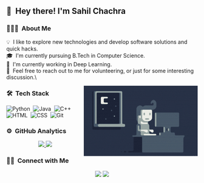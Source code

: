 ## 👋 &nbsp;Hey there! I'm Sahil Chachra

### 👨🏻‍💻 &nbsp;About Me

💡 &nbsp;I like to explore new technologies and develop software solutions and quick hacks.\
🎓 &nbsp;I'm currently pursuing B.Tech in Computer Science.\
🌱 &nbsp;I'm currently working in Deep Learning.\
💬 &nbsp;Feel free to reach out to me for volunteering, or just for some interesting discussion.\

<img alt="Night Coding" src="https://github.com/SahilChachra/SahilChachra/blob/master/assets/Night-Coding.gif" align="right"/>

### 🛠 &nbsp;Tech Stack

![Python](https://img.shields.io/badge/-Python-333333?style=flat&logo=python)&nbsp;
![Java](https://img.shields.io/badge/-Java-333333?style=flat&logo=Java&logoColor=FFA518)&nbsp;
![C++](https://img.shields.io/badge/-C++-333333?style=flat&logo=C%2B%2B&logoColor=00599C)&nbsp;
![HTML](https://img.shields.io/badge/-HTML-333333?style=flat&logo=HTML5)&nbsp;
![CSS](https://img.shields.io/badge/-CSS-333333?style=flat&logo=CSS3&logoColor=1572B6)&nbsp;
![Git](https://img.shields.io/badge/-Git-333333?style=flat&logo=git)&nbsp;

### ⚙️ &nbsp;GitHub Analytics

<p align="center">
<a href="https://github.com/SahilChachra">
  <img height="180em" src="https://github-readme-stats-eight-theta.vercel.app/api?username=SahilChachra&show_icons=true&theme=react&include_all_commits=true&count_private=true"/>
  <img height="180em" src="https://github-readme-stats-eight-theta.vercel.app/api/top-langs/?username=SahilChachra&layout=compact&langs_count=8&theme=react"/>
</a>
</p>

### 🤝🏻 &nbsp;Connect with Me

<p align="center">
<a href="https://www.linkedin.com/in/sahil-chachra/"><img src="https://img.shields.io/badge/-Sahil%Chachra%20Singh-0077B5?style=flat-square&logo=Linkedin&logoColor=white"/></a>
<a href="https://www.instagram.com/sahilcodes/"><img src="https://img.shields.io/badge/-@sahilcodes-E4405F?style=flat-square&logo=Instagram&logoColor=white"/></a>
</p>

